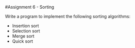 #Assignment 6 - Sorting

Write a program to implement the following sorting algorithms:
- Insertion sort
- Selection sort
- Merge sort
- Quick sort
